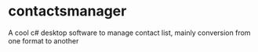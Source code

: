 # contactsmanager
A cool c# desktop software to manage contact list, mainly conversion from one format to another
